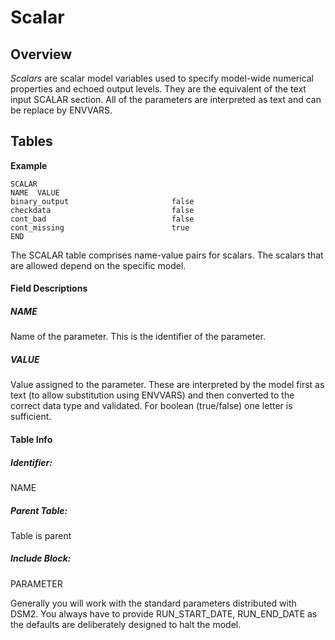 # Scalar

## Overview

*Scalars* are scalar model variables used to specify model-wide
numerical properties and echoed output levels. They are the equivalent
of the text input SCALAR section. All of the parameters are interpreted
as text and can be replace by ENVVARS.

## Tables

**Example**

``` text
SCALAR 
NAME  VALUE   
binary_output                       false     
checkdata                           false     
cont_bad                            false     
cont_missing                        true     
END
```

  

The SCALAR table comprises name-value pairs for scalars. The scalars
that are allowed depend on the specific model.

#### Field Descriptions

##### NAME

Name of the parameter. This is the identifier of the parameter.

##### VALUE

Value assigned to the parameter. These are interpreted by the model
first as text (to allow substitution using ENVVARS) and then converted
to the correct data type and validated. For boolean (true/false) one
letter is sufficient.

#### Table Info

##### Identifier:

NAME

##### Parent Table:

Table is parent

##### Include Block:

PARAMETER

Generally you will work with the standard parameters distributed with
DSM2. You always have to provide RUN_START_DATE, RUN_END_DATE as the
defaults are deliberately designed to halt the model.
